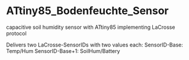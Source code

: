# ATtiny85_Bodenfeuchte_Sensor
capacitive soil humidity sensor with ATtiny85 implementing LaCrosse protocol

Delivers two LaCrosse-SensorIDs with two values each:
SensorID-Base:     Temp/Hum
SensorID-Base+1:   SoilHum/Battery

